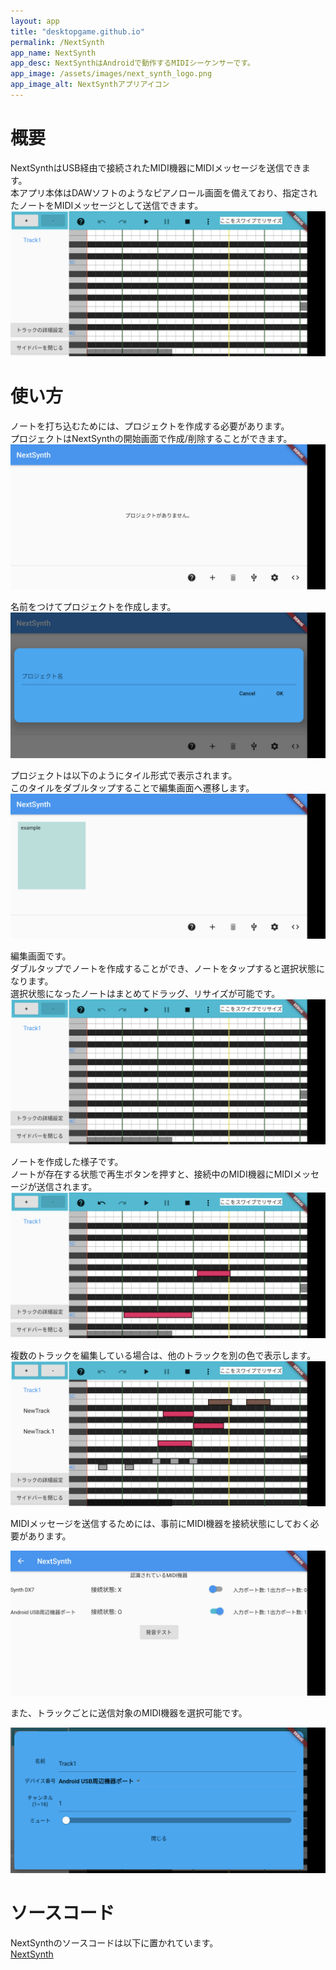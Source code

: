 ```yaml
---
layout: app
title: "desktopgame.github.io"
permalink: /NextSynth
app_name: NextSynth
app_desc: NextSynthはAndroidで動作するMIDIシーケンサーです。
app_image: /assets/images/next_synth_logo.png
app_image_alt: NextSynthアプリアイコン
---
```

# 概要
NextSynthはUSB経由で接続されたMIDI機器にMIDIメッセージを送信できます。  
本アプリ本体はDAWソフトのようなピアノロール画面を備えており、指定されたノートをMIDIメッセージとして送信できます。
![編集画面](assets/images/next_synth_edit.png)


# 使い方
ノートを打ち込むためには、プロジェクトを作成する必要があります。  
プロジェクトはNextSynthの開始画面で作成/削除することができます。
![スタート画面](assets/images/next_synth_start.png)

名前をつけてプロジェクトを作成します。
![プロジェクト名入力画面](assets/images/next_synth_input_title.png)

プロジェクトは以下のようにタイル形式で表示されます。  
このタイルをダブルタップすることで編集画面へ遷移します。
![プロジェクト一覧画面](assets/images/next_synth_projects.png)

編集画面です。  
ダブルタップでノートを作成することができ、ノートをタップすると選択状態になります。  
選択状態になったノートはまとめてドラッグ、リサイズが可能です。
![編集画面](assets/images/next_synth_edit.png)


ノートを作成した様子です。  
ノートが存在する状態で再生ボタンを押すと、接続中のMIDI機器にMIDIメッセージが送信されます。
![編集画面2](assets/images/next_synth_edit2.png)

複数のトラックを編集している場合は、他のトラックを別の色で表示します。
![編集画面3](assets/images/next_synth_onionskin.png)

MIDIメッセージを送信するためには、事前にMIDI機器を接続状態にしておく必要があります。

![編集画面4](assets/images/next_synth_settings.png)

また、トラックごとに送信対象のMIDI機器を選択可能です。

![編集画面5](assets/images/next_synth_track.png)

# ソースコード
NextSynthのソースコードは以下に置かれています。  
[NextSynth](https://github.com/desktopgame/next_synth)